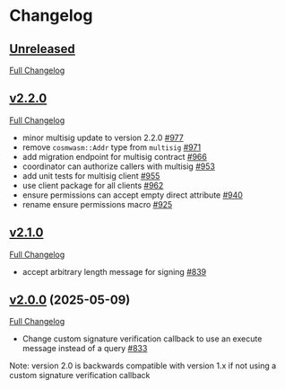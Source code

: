
# Changelog

## [Unreleased](https://github.com/axelarnetwork/axelar-amplifier/tree/HEAD)

[Full Changelog](https://github.com/axelarnetwork/axelar-amplifier/compare/multisig-v2.2.0..HEAD)

## [v2.2.0](https://github.com/axelarnetwork/axelar-amplifier/tree/multisig-v2.2.0)

[Full Changelog](https://github.com/axelarnetwork/axelar-amplifier/compare/multisig-v2.1.0..multisig-v2.2.0)

- minor multisig update to version 2.2.0 [#977](https://github.com/axelarnetwork/axelar-amplifier/pull/977)
- remove `cosmwasm::Addr` type from `multisig` [#971](https://github.com/axelarnetwork/axelar-amplifier/pull/971)
- add migration endpoint for multisig contract [#966](https://github.com/axelarnetwork/axelar-amplifier/pull/966)
- coordinator can authorize callers with multisig [#953](https://github.com/axelarnetwork/axelar-amplifier/pull/953)
- add unit tests for multisig client [#955](https://github.com/axelarnetwork/axelar-amplifier/pull/955)
- use client package for all clients [#962](https://github.com/axelarnetwork/axelar-amplifier/pull/962)
- ensure permissions can accept empty direct attribute [#940](https://github.com/axelarnetwork/axelar-amplifier/pull/940)
- rename ensure permissions macro [#925](https://github.com/axelarnetwork/axelar-amplifier/pull/925)

## [v2.1.0](https://github.com/axelarnetwork/axelar-amplifier/tree/multisig-v2.1.0)

[Full Changelog](https://github.com/axelarnetwork/axelar-amplifier/compare/multisig-v2.0.0..multisig-v2.1.0)

- accept arbitrary length message for signing [#839](https://github.com/axelarnetwork/axelar-amplifier/pull/839)

## [v2.0.0](https://github.com/axelarnetwork/axelar-amplifier/tree/multisig-v2.0.0) (2025-05-09)

[Full Changelog](https://github.com/axelarnetwork/axelar-amplifier/compare/multisig-v1.2.1..multisig-v2.0.0)

- Change custom signature verification callback to use an execute message instead of a query [#833](https://github.com/axelarnetwork/axelar-amplifier/pull/833)

Note: version 2.0 is backwards compatible with version 1.x if not using a custom signature verification callback
